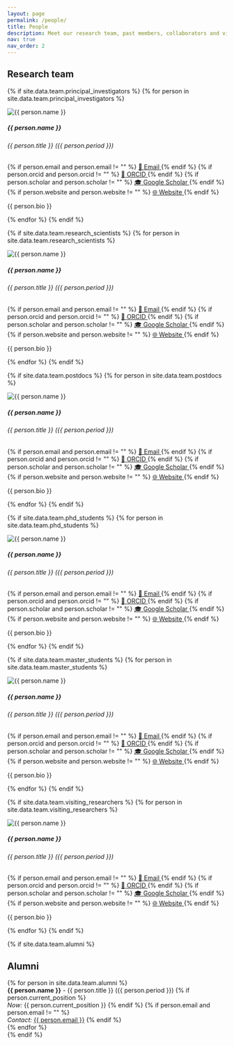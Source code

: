 ```yaml
---
layout: page
permalink: /people/
title: People
description: Meet our research team, past members, collaborators and visitors
nav: true
nav_order: 2
---
```


## Research team

<div class="people row">

<!-- Principal Investigators -->
{% if site.data.team.principal_investigators %}
  {% for person in site.data.team.principal_investigators %}
  <div class="person-card">
    <div class="card-body">
      <img src="/assets/img/team/{{ person.image }}" alt="{{ person.name }}" class="profile-image">
      <h5 class="card-title">{{ person.name }}</h5>
      <h6 class="card-subtitle">{{ person.title }} ({{ person.period }})</h6>
      <div class="social-links">
        {% if person.email and person.email != "" %}
        <a href="mailto:{{ person.email }}" class="social-link email">
          <span>📧</span>
          <span>Email</span>
        </a>
        {% endif %}
        {% if person.orcid and person.orcid != "" %}
        <a href="{{ person.orcid }}" class="social-link orcid" target="_blank">
          <span>🔗</span>
          <span>ORCID</span>
        </a>
        {% endif %}
        {% if person.scholar and person.scholar != "" %}
        <a href="{{ person.scholar }}" class="social-link google-scholar" target="_blank">
          <span>🎓</span>
          <span>Google Scholar</span>
        </a>
        {% endif %}
        {% if person.website and person.website != "" %}
        <a href="{{ person.website }}" class="social-link website" target="_blank">
          <span>🌐</span>
          <span>Website</span>
        </a>
        {% endif %}
      </div>
      <p class="card-text">{{ person.bio }}</p>
    </div>
  </div>
  {% endfor %}
{% endif %}

<!-- Research Scientists -->
{% if site.data.team.research_scientists %}
  {% for person in site.data.team.research_scientists %}
  <div class="person-card">
    <div class="card-body">
      <img src="/assets/img/team/{{ person.image }}" alt="{{ person.name }}" class="profile-image">
      <h5 class="card-title">{{ person.name }}</h5>
      <h6 class="card-subtitle">{{ person.title }} ({{ person.period }})</h6>
      <div class="social-links">
        {% if person.email and person.email != "" %}
        <a href="mailto:{{ person.email }}" class="social-link email">
          <span>📧</span>
          <span>Email</span>
        </a>
        {% endif %}
        {% if person.orcid and person.orcid != "" %}
        <a href="{{ person.orcid }}" class="social-link orcid" target="_blank">
          <span>🔗</span>
          <span>ORCID</span>
        </a>
        {% endif %}
        {% if person.scholar and person.scholar != "" %}
        <a href="{{ person.scholar }}" class="social-link google-scholar" target="_blank">
          <span>🎓</span>
          <span>Google Scholar</span>
        </a>
        {% endif %}
        {% if person.website and person.website != "" %}
        <a href="{{ person.website }}" class="social-link website" target="_blank">
          <span>🌐</span>
          <span>Website</span>
        </a>
        {% endif %}
      </div>
      <p class="card-text">{{ person.bio }}</p>
    </div>
  </div>
  {% endfor %}
{% endif %}

<!-- Postdocs -->
{% if site.data.team.postdocs %}
  {% for person in site.data.team.postdocs %}
  <div class="person-card">
    <div class="card-body">
      <img src="/assets/img/team/{{ person.image }}" alt="{{ person.name }}" class="profile-image">
      <h5 class="card-title">{{ person.name }}</h5>
      <h6 class="card-subtitle">{{ person.title }} ({{ person.period }})</h6>
      <div class="social-links">
        {% if person.email and person.email != "" %}
        <a href="mailto:{{ person.email }}" class="social-link email">
          <span>📧</span>
          <span>Email</span>
        </a>
        {% endif %}
        {% if person.orcid and person.orcid != "" %}
        <a href="{{ person.orcid }}" class="social-link orcid" target="_blank">
          <span>🔗</span>
          <span>ORCID</span>
        </a>
        {% endif %}
        {% if person.scholar and person.scholar != "" %}
        <a href="{{ person.scholar }}" class="social-link google-scholar" target="_blank">
          <span>🎓</span>
          <span>Google Scholar</span>
        </a>
        {% endif %}
        {% if person.website and person.website != "" %}
        <a href="{{ person.website }}" class="social-link website" target="_blank">
          <span>🌐</span>
          <span>Website</span>
        </a>
        {% endif %}
      </div>
      <p class="card-text">{{ person.bio }}</p>
    </div>
  </div>
  {% endfor %}
{% endif %}

<!-- PhD Students -->
{% if site.data.team.phd_students %}
  {% for person in site.data.team.phd_students %}
  <div class="person-card">
    <div class="card-body">
      <img src="/assets/img/team/{{ person.image }}" alt="{{ person.name }}" class="profile-image">
      <h5 class="card-title">{{ person.name }}</h5>
      <h6 class="card-subtitle">{{ person.title }} ({{ person.period }})</h6>
      <div class="social-links">
        {% if person.email and person.email != "" %}
        <a href="mailto:{{ person.email }}" class="social-link email">
          <span>📧</span>
          <span>Email</span>
        </a>
        {% endif %}
        {% if person.orcid and person.orcid != "" %}
        <a href="{{ person.orcid }}" class="social-link orcid" target="_blank">
          <span>🔗</span>
          <span>ORCID</span>
        </a>
        {% endif %}
        {% if person.scholar and person.scholar != "" %}
        <a href="{{ person.scholar }}" class="social-link google-scholar" target="_blank">
          <span>🎓</span>
          <span>Google Scholar</span>
        </a>
        {% endif %}
        {% if person.website and person.website != "" %}
        <a href="{{ person.website }}" class="social-link website" target="_blank">
          <span>🌐</span>
          <span>Website</span>
        </a>
        {% endif %}
      </div>
      <p class="card-text">{{ person.bio }}</p>
    </div>
  </div>
  {% endfor %}
{% endif %}

<!-- Master's Students -->
{% if site.data.team.master_students %}
  {% for person in site.data.team.master_students %}
  <div class="person-card">
    <div class="card-body">
      <img src="/assets/img/team/{{ person.image }}" alt="{{ person.name }}" class="profile-image">
      <h5 class="card-title">{{ person.name }}</h5>
      <h6 class="card-subtitle">{{ person.title }} ({{ person.period }})</h6>
      <div class="social-links">
        {% if person.email and person.email != "" %}
        <a href="mailto:{{ person.email }}" class="social-link email">
          <span>📧</span>
          <span>Email</span>
        </a>
        {% endif %}
        {% if person.orcid and person.orcid != "" %}
        <a href="{{ person.orcid }}" class="social-link orcid" target="_blank">
          <span>🔗</span>
          <span>ORCID</span>
        </a>
        {% endif %}
        {% if person.scholar and person.scholar != "" %}
        <a href="{{ person.scholar }}" class="social-link google-scholar" target="_blank">
          <span>🎓</span>
          <span>Google Scholar</span>
        </a>
        {% endif %}
        {% if person.website and person.website != "" %}
        <a href="{{ person.website }}" class="social-link website" target="_blank">
          <span>🌐</span>
          <span>Website</span>
        </a>
        {% endif %}
      </div>
      <p class="card-text">{{ person.bio }}</p>
    </div>
  </div>
  {% endfor %}
{% endif %}

<!-- Visiting Researchers -->
{% if site.data.team.visiting_researchers %}
  {% for person in site.data.team.visiting_researchers %}
  <div class="person-card">
    <div class="card-body">
      <img src="/assets/img/team/{{ person.image }}" alt="{{ person.name }}" class="profile-image">
      <h5 class="card-title">{{ person.name }}</h5>
      <h6 class="card-subtitle">{{ person.title }} ({{ person.period }})</h6>
      <div class="social-links">
        {% if person.email and person.email != "" %}
        <a href="mailto:{{ person.email }}" class="social-link email">
          <span>📧</span>
          <span>Email</span>
        </a>
        {% endif %}
        {% if person.orcid and person.orcid != "" %}
        <a href="{{ person.orcid }}" class="social-link orcid" target="_blank">
          <span>🔗</span>
          <span>ORCID</span>
        </a>
        {% endif %}
        {% if person.scholar and person.scholar != "" %}
        <a href="{{ person.scholar }}" class="social-link google-scholar" target="_blank">
          <span>🎓</span>
          <span>Google Scholar</span>
        </a>
        {% endif %}
        {% if person.website and person.website != "" %}
        <a href="{{ person.website }}" class="social-link website" target="_blank">
          <span>🌐</span>
          <span>Website</span>
        </a>
        {% endif %}
      </div>
      <p class="card-text">{{ person.bio }}</p>
    </div>
  </div>
  {% endfor %}
{% endif %}

</div>

<!-- Alumni Section -->
{% if site.data.team.alumni %}
## Alumni

<div class="alumni-section">
{% for person in site.data.team.alumni %}
  <div class="alumni-item">
    <strong>{{ person.name }}</strong> - {{ person.title }} ({{ person.period }})
    {% if person.current_position %}
      <br><em>Now:</em> {{ person.current_position }}
    {% endif %}
    {% if person.email and person.email != "" %}
      <br><em>Contact:</em> <a href="mailto:{{ person.email }}">{{ person.email }}</a>
    {% endif %}
  </div>
{% endfor %}
</div>
{% endif %}